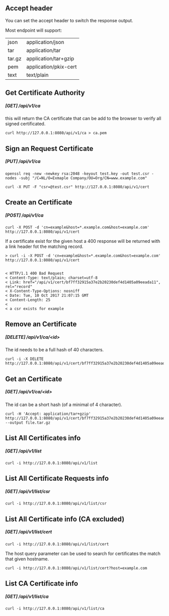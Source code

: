 ## Accept header

You can set the accept header to switch the response output.

Most endpoint will support:

|        |                      |
|--------|----------------------|
|json    |application/json      |
|tar     |application/tar       |
|tar.gz  |application/tar+gzip  |
|pem     |application/pkix-cert |
|text    |text/plain            |


## Get Certificate Authority
##### \[GET\]   /api/v1/ca

this will return the CA certificate that can be add to the
browser to verify all signed certificated.

```
curl http://127.0.0.1:8080/api/v1/ca > ca.pem
```

## Sign an Request Certificate
##### \[PUT\]   /api/v1/ca

```
openssl req -new -newkey rsa:2048 -keyout test.key -out test.csr -nodes -subj "/C=NL/O=Exmaple Company/OU=Org/CN=www.example.com"

curl -X PUT -F "csr=@test.csr" http://127.0.0.1:8080/api/v1/cert
```

## Create an Certificate
##### \[POST\] /api/v1/ca

```
curl -X POST -d 'cn=example&host=*.example.com&host=example.com' http://127.0.0.1:8080/api/v1/cert
```

If a certificate exist for the given host a 400 response will be returned
with a link header fot the matching record.

```
> curl -i -X POST -d 'cn=example&host=*.example.com&host=example.com' http://127.0.0.1:8080/api/v1/cert


< HTTP/1.1 400 Bad Request
< Content-Type: text/plain; charset=utf-8
< Link: href="/api/v1/cert/bf7ff32915a37e2b20230def4d1405a09eeada11", rel="record"
< X-Content-Type-Options: nosniff
< Date: Tue, 10 Oct 2017 21:07:15 GMT
< Content-Length: 25
<
< a csr exists for example
```

## Remove an Certificate
##### \[DELETE\] /api/v1/ca/\<id\>

The id needs to be a full hash of 40 characters.

```
curl -i -X DELETE http://127.0.0.1:8080/api/v1/cert/bf7ff32915a37e2b20230def4d1405a09eeada11
```

## Get an Certificate
##### \[GET\] /api/v1/ca/\<id\>

The id can be a short hash (of a minimal of 4 character).

```
curl -H 'Accept: application/tar+gzip' http://127.0.0.1:8080/api/v1/cert/bf7ff32915a37e2b20230def4d1405a09eeada11 --output file.tar.gz
```

## List All Certificates info
##### \[GET\] /api/v1/list

```
curl -i http://127.0.0.1:8080/api/v1/list
```

## List All Certificate Requests info
##### \[GET\] /api/v1/list/csr

```
curl -i http://127.0.0.1:8080/api/v1/list/csr
```

## List All Certificate info (CA excluded)
##### \[GET\] /api/v1/list/cert

```
curl -i http://127.0.0.1:8080/api/v1/list/cert
```

The host query parameter can be used to search for certificates the match that given hostname.

```
curl -i http://127.0.0.1:8080/api/v1/list/cert?host=example.com
```

## List CA Certificate info
##### \[GET\] /api/v1/list/ca

```
curl -i http://127.0.0.1:8080/api/v1/list/ca
```
